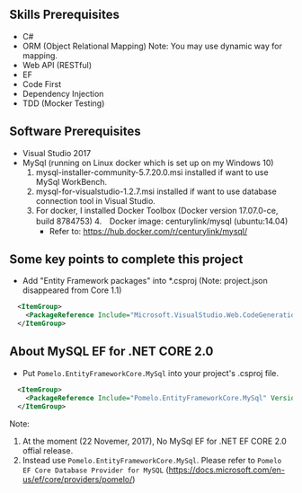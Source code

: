 ## Skills Prerequisites

- C#
- ORM (Object Relational Mapping) Note: You may use dynamic way for mapping.
- Web API (RESTful)
- EF
- Code First
- Dependency Injection
- TDD (Mocker Testing)


## Software Prerequisites
- Visual Studio 2017
- MySql (running on Linux docker which is set up on my Windows 10)
  1. mysql-installer-community-5.7.20.0.msi installed if want to use MySql WorkBench.
  2. mysql-for-visualstudio-1.2.7.msi installed if want to use database connection tool in Visual Studio.
  3. For docker, I installed Docker Toolbox (Docker version 17.07.0-ce, build 8784753)
  4.　Docker image: centurylink/mysql (ubuntu:14.04)
     - Refer to: https://hub.docker.com/r/centurylink/mysql/


## Some key points to complete this project

- Add "Entity Framework packages" into *.csproj (Note: project.json disappeared from Core 1.1)

```xml
  <ItemGroup>
    <PackageReference Include="Microsoft.VisualStudio.Web.CodeGeneration.Design" Version="2.0.0" />
  </ItemGroup>
```

## About MySQL EF for .NET CORE 2.0
- Put `Pomelo.EntityFrameworkCore.MySql` into your project's .csproj file.
```xml
  <ItemGroup>
    <PackageReference Include="Pomelo.EntityFrameworkCore.MySql" Version="2.0.0.1" />
  </ItemGroup>
```
Note:
1. At the moment (22 Novemer, 2017), No MySql EF for .NET EF CORE 2.0 offial release.
2. Instead use `Pomelo.EntityFrameworkCore.MySql`. Please refer to `Pomelo EF Core Database Provider for MySQL` (https://docs.microsoft.com/en-us/ef/core/providers/pomelo/)
